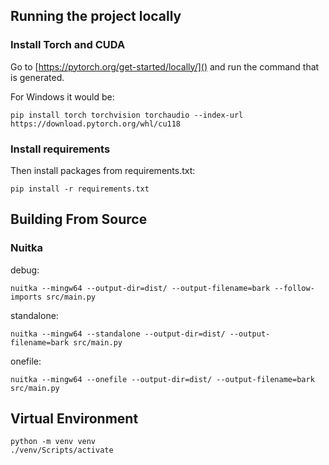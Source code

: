 ## Running the project locally
### Install Torch and CUDA
Go to [https://pytorch.org/get-started/locally/]() and run the command that is generated.

For Windows it would be:
```
pip install torch torchvision torchaudio --index-url https://download.pytorch.org/whl/cu118
```

### Install requirements
Then install packages from requirements.txt:
```
pip install -r requirements.txt
```

## Building From Source

### Nuitka
debug:
```
nuitka --mingw64 --output-dir=dist/ --output-filename=bark --follow-imports src/main.py
```

standalone:
```
nuitka --mingw64 --standalone --output-dir=dist/ --output-filename=bark src/main.py
```

onefile:
```
nuitka --mingw64 --onefile --output-dir=dist/ --output-filename=bark src/main.py
```

## Virtual Environment
```
python -m venv venv
./venv/Scripts/activate
```
